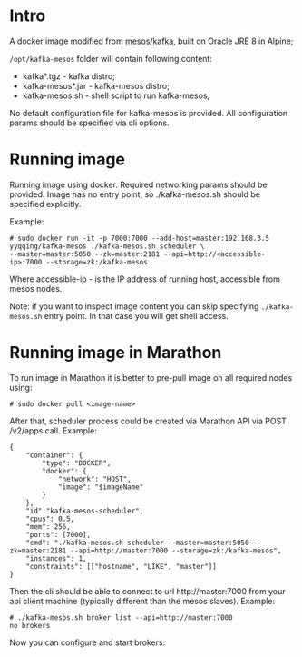 # Intro
A docker image modified from [mesos/kafka](https://github.com/mesos/kafka/tree/master/src/docker), built on Oracle JRE 8 in Alpine;

`/opt/kafka-mesos` folder will contain following content:
- kafka*.tgz - kafka distro;
- kafka-mesos*.jar - kafka-mesos distro;
- kafka-mesos.sh - shell script to run kafka-mesos;

No default configuration file for kafka-mesos is provided. All configuration params should be
specified via cli options.

# Running image
Running image using docker. Required networking params should be provided. Image has no entry point,
so ./kafka-mesos.sh should be specified explicitly.

Example:
```
# sudo docker run -it -p 7000:7000 --add-host=master:192.168.3.5 yyqqing/kafka-mesos ./kafka-mesos.sh scheduler \
--master=master:5050 --zk=master:2181 --api=http://<accessible-ip>:7000 --storage=zk:/kafka-mesos
```
Where accessible-ip - is the IP address of running host, accessible from mesos nodes.

Note: if you want to inspect image content you can skip specifying `./kafka-mesos.sh` entry point.
In that case you will get shell access.

# Running image in Marathon
To run image in Marathon it is better to pre-pull image on all required nodes using:
```
# sudo docker pull <image-name>
```

After that, scheduler process could be created via Marathon API via POST /v2/apps call.
Example:
```
{
    "container": {
        "type": "DOCKER",
        "docker": {
            "network": "HOST",
            "image": "$imageName"
        }
    },
    "id":"kafka-mesos-scheduler",
    "cpus": 0.5,
    "mem": 256,
    "ports": [7000],
    "cmd": "./kafka-mesos.sh scheduler --master=master:5050 --zk=master:2181 --api=http://master:7000 --storage=zk:/kafka-mesos",
    "instances": 1,
    "constraints": [["hostname", "LIKE", "master"]]
}
```

Then the cli should be able to connect to url http://master:7000 from your api client machine
(typically different than the mesos slaves). Example:
```
# ./kafka-mesos.sh broker list --api=http://master:7000
no brokers
```
Now you can configure and start brokers.
